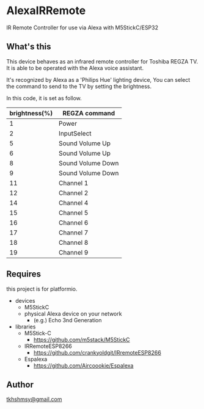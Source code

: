# AlexaIRRemote
IR Remote Controller for use via Alexa with M5StickC/ESP32

## What's this
This device behaves as an infrared remote controller for Toshiba REGZA TV.
It is able to be operated with the Alexa voice assistant.

It's recognized by Alexa as a 'Philips Hue' lighting device,
You can select the command to send to the TV by setting the brightness.

In this code, it is set as follow.

|brightness(%)|REGZA command|
|-------------|-------------|
|1| Power|
|2| InputSelect|
|5| Sound Volume Up|
|6| Sound Volume Up|
|8| Sound Volume Down|
|9| Sound Volume Down|
|11| Channel 1|
|12| Channel 2|
|14| Channel 4|
|15| Channel 5|
|16| Channel 6|
|17| Channel 7|
|18| Channel 8|
|19| Channel 9|

## Requires
this project is for platformio.

- devices
  - M5StickC
  - physical Alexa device on your network
    - (e.g.) Echo 3nd Generation
- libraries
  - M5Stick-C
    - https://github.com/m5stack/M5StickC
  - IRRemoteESP8266
    - https://github.com/crankyoldgit/IRremoteESP8266
  - Espalexa
    - https://github.com/Aircoookie/Espalexa

## Author
tkhshmsy@gmail.com